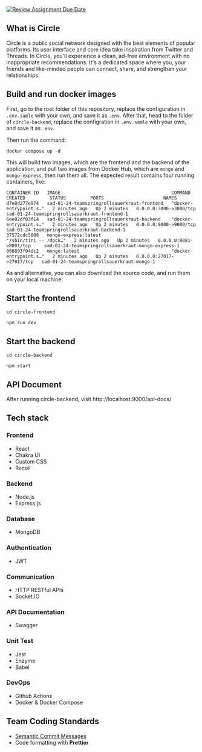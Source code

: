 [![Review Assignment Due Date](https://classroom.github.com/assets/deadline-readme-button-24ddc0f5d75046c5622901739e7c5dd533143b0c8e959d652212380cedb1ea36.svg)](https://classroom.github.com/a/8YUwBV4X)

## What is Circle

Circle is a public social network designed with the best elements of popular platforms. Its user interface and core idea take inspiration from Twitter and Threads. In Circle, you'll experience a clean, ad-free environment with no inappropriate recommendations. It's a dedicated space where you, your friends and like-minded people can connect, share, and strengthen your relationships.

## Build and run docker images

First, go to the root folder of this repository, replace the configuration in `.env.samle` with your own, and save it as `.env`.
After that, head to the folder of `circle-backend`, replace the configration in `.env.samle` with your own, and save it as `.env`.

Then run the command:

```
docker compose up -d

```

This will build two images, which are the frontend and the backend of the application, and pull two images from Docker Hub, which are `mongo` and `mongo-express`, then run them all. The expected result contains four running containers, like:

```
CONTAINER ID   IMAGE                                         COMMAND                  CREATED         STATUS         PORTS                      NAMES
d7e8d277e974   sad-01-24-teamspringrollsauerkraut-frontend   "docker-entrypoint.s…"   2 minutes ago   Up 2 minutes   0.0.0.0:3000->3000/tcp     sad-01-24-teamspringrollsauerkraut-frontend-1
6ee02df03f14   sad-01-24-teamspringrollsauerkraut-backend    "docker-entrypoint.s…"   2 minutes ago   Up 2 minutes   0.0.0.0:9000->9000/tcp     sad-01-24-teamspringrollsauerkraut-backend-1
37572cdc5008   mongo-express:latest                          "/sbin/tini -- /dock…"   2 minutes ago   Up 2 minutes   0.0.0.0:8081->8081/tcp     sad-01-24-teamspringrollsauerkraut-mongo-express-1
066893f04dc2   mongo:latest                                  "docker-entrypoint.s…"   2 minutes ago   Up 2 minutes   0.0.0.0:27017->27017/tcp   sad-01-24-teamspringrollsauerkraut-mongo-1

```

As and alternative, you can also download the source code, and run them on your local machine:

## Start the frontend

```
cd circle-frontend

npm run dev

```

## Start the backend

```
cd circle-backend

npm start

```

## API Document

After running circle-backend, visit http://localhost:9000/api-docs/

## Tech stack

### Frontend

- React
- Chakra UI
- Custom CSS
- Recoil

### Backend

- Node.js
- Express.js

### Database

- MongoDB

### Authentication

- JWT

### Communication

- HTTP RESTful APIs
- Socket.IO

### API Documentation

- Swagger

### Unit Test

- Jest
- Enzyme
- Babel

### DevOps

- Github Actions
- Docker & Docker Compose

## Team Coding Standards

- [Semantic Commit Messages](https://gist.github.com/joshbuchea/6f47e86d2510bce28f8e7f42ae84c716)
- Code formatting with **Prettier**
